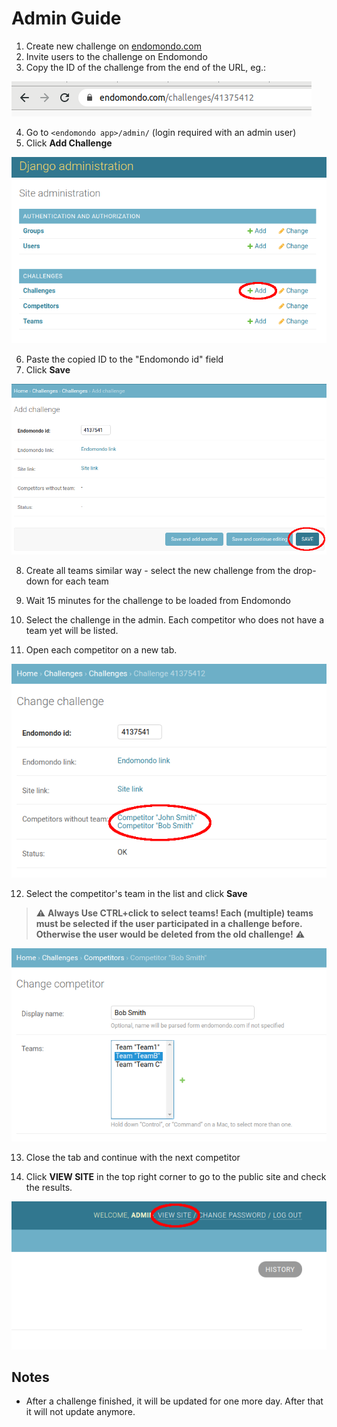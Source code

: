 # Admin Guide

1. Create new challenge on [endomondo.com](https://endomondo.com)
2. Invite users to the challenge on Endomondo
3. Copy the ID of the challenge from the end of the URL, eg.:

![example](img/ch-url.png)

4. Go to `<endomondo app>/admin/` (login required with an admin user)
5. Click **Add Challenge**

![Add challenge](img/admin-add-ch.png)

6. Paste the copied ID to the "Endomondo id" field
7. Click **Save**

![New challenge](img/new-ch.png)

8. Create all teams similar way - select the new challenge from the drop-down for each team

9. Wait 15 minutes for the challenge to be loaded from Endomondo

10. Select the challenge in the admin. Each competitor who does not have a team yet will be listed.

11. Open each competitor on a new tab.

![Challange competitors](img/ch-competitors.png)

12. Select the competitor's team in the list and click **Save**

> :warning: **Always Use CTRL+click to select teams! Each (multiple) teams must be selected if the user participated in a challenge before. Otherwise the user would be deleted from the old challenge!** :warning:

![Add to team](img/add-to-team.png)

13. Close the tab and continue with the next competitor

14. Click **VIEW SITE** in the top right corner to go to the public site and check the results.

![View site](img/view-site.png)

## Notes

* After a challenge finished, it will be updated for one more day. After that it will not update anymore.

